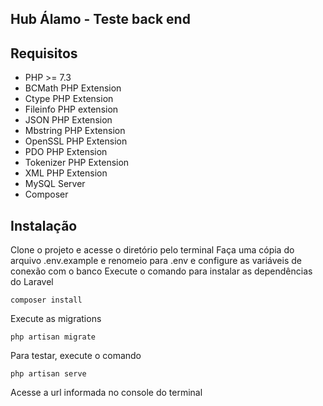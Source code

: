 ## Hub Álamo - Teste back end

## Requisitos
- PHP >= 7.3
- BCMath PHP Extension
- Ctype PHP Extension
- Fileinfo PHP extension
- JSON PHP Extension
- Mbstring PHP Extension
- OpenSSL PHP Extension
- PDO PHP Extension
- Tokenizer PHP Extension
- XML PHP Extension
- MySQL Server
- Composer

## Instalação
Clone o projeto e acesse o diretório pelo terminal
Faça uma cópia do arquivo .env.example e renomeio para .env e configure as variáveis de conexão com o banco
Execute o comando para instalar as dependências do Laravel
```
composer install
```
Execute as migrations
```
php artisan migrate
```
Para testar, execute o comando
```
php artisan serve
```
Acesse a url informada no console do terminal